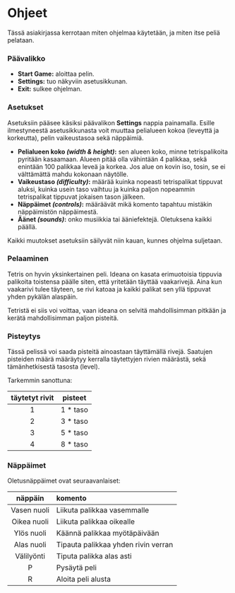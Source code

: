 Ohjeet
======

Tässä asiakirjassa kerrotaan miten ohjelmaa käytetään, ja miten itse peliä pelataan.

### Päävalikko

- **Start Game:** aloittaa pelin.
- **Settings:** tuo näkyviin asetusikkunan.
- **Exit:** sulkee ohjelman.

### Asetukset

Asetuksiin pääsee käsiksi päävalikon **Settings** nappia painamalla. Esille ilmestyneestä asetusikkunasta
voit muuttaa pelialueen kokoa (leveyttä ja korkeutta), pelin vaikeustasoa sekä näppäimiä.

- **Pelialueen koko *(width & height)*:** sen alueen koko, minne tetrispalikoita pyritään kasaamaan. Alueen pitää olla vähintään
4 palikkaa, sekä enintään 100 palikkaa leveä ja korkea. Jos alue on kovin iso, tosin, se ei välttämättä mahdu kokonaan
näytölle.
- **Vaikeustaso *(difficulty)*:** määrää kuinka nopeasti tetrispalikat tippuvat aluksi, kuinka usein taso vaihtuu ja
kuinka paljon nopeammin tetrispalikat tippuvat jokaisen tason jälkeen.
- **Näppäimet *(controls)*:** määräävät mikä komento tapahtuu mistäkin näppäimistön näppäimestä.
- **Äänet *(sounds)*:** onko musiikkia tai ääniefektejä. Oletuksena kaikki päällä.

Kaikki muutokset asetuksiin säilyvät niin kauan, kunnes ohjelma suljetaan.

### Pelaaminen

Tetris on hyvin yksinkertainen peli. Ideana on kasata erimuotoisia tippuvia palikoita toistensa päälle siten,
että yritetään täyttää vaakarivejä. Aina kun vaakarivi tulee täyteen, se rivi katoaa ja kaikki palikat sen yllä tippuvat
yhden pykälän alaspäin.

Tetristä ei siis voi voittaa, vaan ideana on selvitä mahdollisimman pitkään ja kerätä mahdollisimman paljon pisteitä.

### Pisteytys

Tässä pelissä voi saada pisteitä ainoastaan täyttämällä rivejä. Saatujen pisteiden määrä määräytyy kerralla
täytettyjen rivien määrästä, sekä tämänhetkisestä tasosta (level).

Tarkemmin sanottuna:

| täytetyt rivit | pisteet |
|:--------------:|:-------:|
|       1        | 1 * taso |
|       2        | 3 * taso |
|       3        | 5 * taso |
|       4        | 8 * taso |

### Näppäimet

Oletusnäppäimet ovat seuraavanlaiset:

| näppäin | komento |
|:-------:|:------- |
| Vasen nuoli | Liikuta palikkaa vasemmalle |
| Oikea nuoli | Liikuta palikkaa oikealle |
| Ylös nuoli | Käännä palikkaa myötäpäivään |
| Alas nuoli | Tipauta palikkaa yhden rivin verran |
| Välilyönti | Tiputa palikka alas asti |
| P | Pysäytä peli |
| R | Aloita peli alusta |
